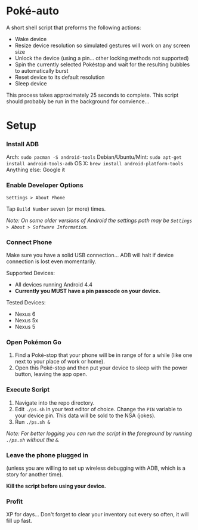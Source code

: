# Poké-auto

A short shell script that preforms the following actions:
 - Wake device
 - Resize device resolution so simulated gestures will work on any screen size
 - Unlock the device (using a pin... other locking methods not supported)
 - Spin the currently selected Pokéstop and wait for the resulting bubbles to automatically burst
 - Reset device to its default resolution
 - Sleep device

This process takes approximately 25 seconds to complete. This script should probably be run in the background for convience...

# Setup

### Install ADB

Arch: `sudo pacman -S android-tools`
Debian/Ubuntu/Mint: `sudo apt-get install android-tools-adb`
OS X: `brew install android-platform-tools`
Anything else: Google it

### Enable Developer Options

`Settings > About Phone`

Tap `Build Number` seven (or more) times.

_Note: On some older versions of Android the settings path may be `Settings > About > Software Information`._

### Connect Phone

Make sure you have a solid USB connection... ADB will halt if device connection is lost even momentarily.

Supported Devices:
 - All devices running Android 4.4
 - __Currently you MUST have a pin passcode on your device.__

Tested Devices:
 - Nexus 6
 - Nexus 5x
 - Nexus 5

### Open Pokémon Go

 1. Find a Poké-stop that your phone will be in range of for a while (like one next to your place of work or home).
 2. Open this Poké-stop and then put your device to sleep with the power button, leaving the app open.

### Execute Script

 1. Navigate into the repo directory.
 2. Edit `./ps.sh` in your text editor of choice. Change the `PIN` variable to your device pin. This data will be sold to the NSA (jokes).
 3. Run `./ps.sh &`

_Note: For better logging you can run the script in the foreground by running `./ps.sh` without the `&`._

### Leave the phone plugged in

(unless you are willing to set up wireless debugging with ADB, which is a story for another time).

**Kill the script before using your device.**

### Profit

XP for days... Don't forget to clear your inventory out every so often, it will fill up fast.
